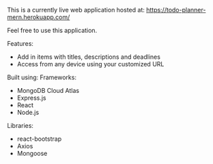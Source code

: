 This is a currently live web application hosted at: https://todo-planner-mern.herokuapp.com/

Feel free to use this application.

Features:
- Add in items with titles, descriptions and deadlines
- Access from any device using your customized URL

Built using:
Frameworks:
- MongoDB Cloud Atlas
- Express.js
- React
- Node.js

Libraries:
- react-bootstrap
- Axios
- Mongoose
